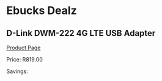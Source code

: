 
# Ebucks Dealz
## D-Link DWM-222 4G LTE USB Adapter
[Product Page](https://www.ebucks.com/web/shop/productSelected.do?prodId=966974339&catId=714948688)

Price: R819.00

Savings: 


	